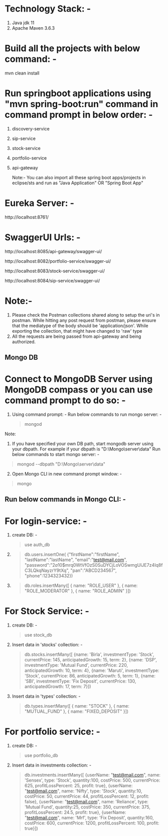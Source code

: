 Technology Stack: -
===================
1. Java jdk 11
2. Apache Maven 3.6.3

Build all the projects with below command: -
==========================================
mvn clean install

Run springboot applications using "mvn spring-boot:run" command in command prompt in below order: -
================================================================================================
1. discovery-service
2. sip-service
3. stock-service
4. portfolio-service
5. api-gateway

	Note:- You can also import all these spring boot apps/projects in eclipse/sts and run as "Java Application" OR "Spring Boot App"

Eureka Server: -
================================================
http://localhost:8761/

SwaggerUI Urls: -
================================================
http://localhost:8085/api-gateway/swagger-ui/

http://localhost:8082/portfolio-service/swagger-ui/

http://localhost:8083/stock-service/swagger-ui/

http://localhost:8084/sip-service/swagger-ui/

Note:- 
================================================
1. Please check the Postman collections shared along to setup the uri's in postman. While hitting any post request from postman, please ensure that the mediatype of the body should be 'application/json'. While exporting the collection, that might have changed to 'raw' type
2. All the requests are being passed from api-gateway and being authorized.

## Mongo DB

Connect to MongoDB Server using MongoDB compass or you can use command prompt to do so: -
======================================================================================
1. Using command prompt: -
   Run below commands to run mongo server: -
   > mongod

Note:
1. If you have specified your own DB path, start mongodb server using your dbpath. For example if your dbpath is "D:\Mongo\server\data" Run below commands to start mongo server: -
> mongod --dbpath "D:\Mongo\server\data"
2. Open Mongo CLI in new command prompt window: -
> mongo

Run below commands in Mongo CLI: -
-------------------------------

For login-service: -
=================================
1. create DB: -
   > use auth_db
2. > db.users.insertOne(
   {"firstName":"firstName",
   "lastName":"lastName",
   "email":"test@mail.com",
   "password":"$2a$10$mrq0WtVfOzS0SuDYCjLoVOSwmgUlJE7z4Iq8fC3LQkqNayzrY9tXq",
   "pan":"ABCD234567",
   "phone":1234323432})

3. > db.roles.insertMany([
   { name: "ROLE_USER" },
   { name: "ROLE_MODERATOR" },
   { name: "ROLE_ADMIN" }])


For Stock Service: -
================================
1. create DB: -
   > use stock_db
2. Insert data in 'stocks' collection: -
   > db.stocks.insertMany([
   {name: 'Birla', investmentType: 'Stock', currentPrice: 145, anticipatedGrowth: 15, term: 2},
   {name: 'DSP', investmentType: 'Mutual Fund', currentPrice: 220, anticipatedGrowth: 10, term: 4},
   {name: 'Maruti', investmentType: 'Stock', currentPrice: 86, anticipatedGrowth: 5, term: 1},
   {name: 'SBI',  investmentType: 'Fix Deposit', currentPrice: 130, anticipatedGrowth: 17, term: 7}])
3. Insert data in 'types' collection: -
   > db.types.insertMany([
   { name: "STOCK" },
   { name: "MUTUAL_FUND" },
   { name: "FIXED_DEPOSIT" }])

For portfolio service: -
===============================
1. create DB: -
   >use portfolio_db

2. Insert data in investments collection: -
   > db.investments.insertMany([
   {userName: "test@mail.com", name: 'Sensex', type: 'Stock', quantity:100, costPrice: 500, currentPrice: 625, profitLossPercent: 25, profit: true},
   {userName: "test@mail.com", name: 'Nifty', type: 'Stock', quantity:10, costPrice: 50, currentPrice: 44, profitLossPercent: 12, profit: false},
   {userName: "test@mail.com", name: 'Reliance', type: 'Mutual Fund', quantity:25, costPrice: 350, currentPrice: 375, profitLossPercent: 24.5, profit: true},
   {userName: "test@mail.com", name: 'Mrf',  type: 'Fix Deposit', quantity:160, costPrice: 600, currentPrice: 1200, profitLossPercent: 100, profit: true}])
